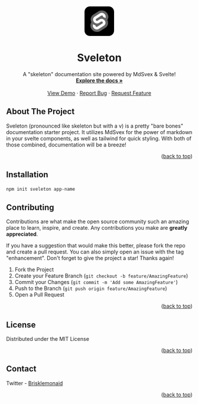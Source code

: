 <div id="top"></div>

<!-- PROJECT LOGO -->
<br />
<div align="center">
  <a href="https://github.com/Brisklemonade/sveleton">
    <img src="static/sveleton logo.png" alt="Logo" width="80" height="80">
  </a>

  <h1 align="center">Sveleton</h1>

  <p align="center">
    A "skeleton" documentation site powered by MdSvex & Svelte!
    <br />
    <a href="https://github.com/Brisklemonade/sveleton"><strong>Explore the docs »</strong></a>
    <br />
    <br />
    <a href="https://sveleton-csttwfha1-brisklemonade.vercel.app/">View Demo</a>
    ·
    <a href="https://github.com/Brisklemonade/sveleton/issues">Report Bug</a>
    ·
    <a href="https://github.com/Brisklemonade/sveleton/issues">Request Feature</a>
  </p>
</div>

<!-- ABOUT THE PROJECT -->

## About The Project

Sveleton (pronounced like skeleton but with a v) is a pretty "bare bones" documentation starter project. It utilizes MdSvex for the power of markdown in your svelte components, as well as tailwind for quick styling. With both of those combined, documentation will be a breeze!

<p align="right">(<a href="#top">back to top</a>)</p>

<!-- GETTING STARTED -->

## Installation

```bash
npm init sveleton app-name
```

<!-- CONTRIBUTING -->

## Contributing

Contributions are what make the open source community such an amazing place to learn, inspire, and create. Any contributions you make are **greatly appreciated**.

If you have a suggestion that would make this better, please fork the repo and create a pull request. You can also simply open an issue with the tag "enhancement".
Don't forget to give the project a star! Thanks again!

1. Fork the Project
2. Create your Feature Branch (`git checkout -b feature/AmazingFeature`)
3. Commit your Changes (`git commit -m 'Add some AmazingFeature'`)
4. Push to the Branch (`git push origin feature/AmazingFeature`)
5. Open a Pull Request

<p align="right">(<a href="#top">back to top</a>)</p>

<!-- LICENSE -->

## License

Distributed under the MIT License

<p align="right">(<a href="#top">back to top</a>)</p>

<!-- CONTACT -->

## Contact

Twitter - [Brisklemonaid](https://twitter.com/brisklemonaid)

<p align="right">(<a href="#top">back to top</a>)</p>
